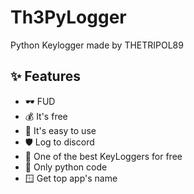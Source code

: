 # Th3PyLogger
Python Keylogger made by THETRIPOL89

## ✨ Features
- 🕶️ FUD
- 💰 It's free
- 📃 It's easy to use
- 🛡️ Log to discord
- 💎 One of the best KeyLoggers for free
- 🐍 Only python code
- 🪟 Get top app's name
##
